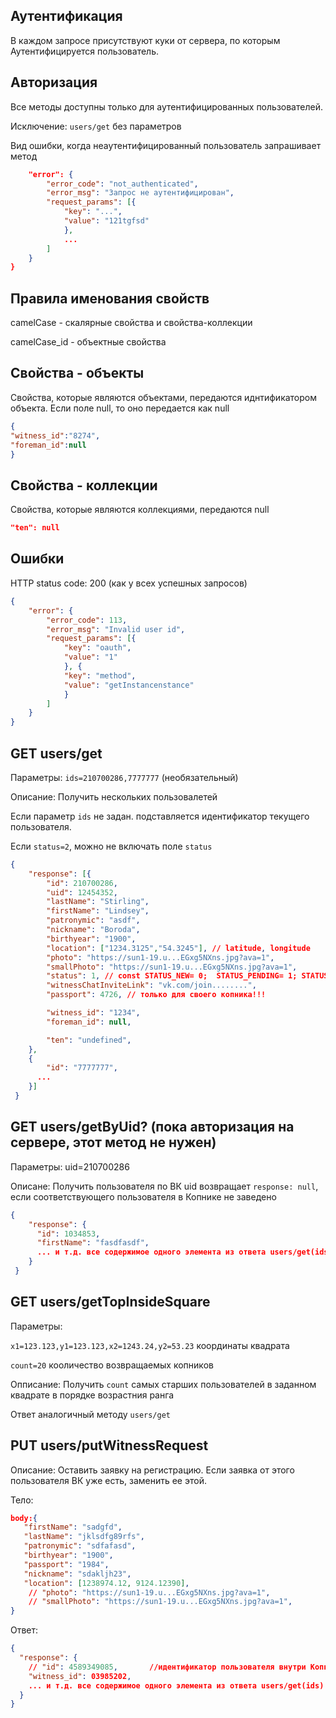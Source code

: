 ## Аутентификация
В каждом запросе присутствуют куки от сервера, по которым Аутентифицируется пользователь.

## Авторизация
Все методы доступны только для аутентифицированных пользователей.

Исключение: ```users/get``` без параметров

Вид ошибки, когда неаутентифицированный пользователь запрашивает метод
```json
    "error": {
        "error_code": "not_authenticated",
        "error_msg": "Запрос не аутентифицирован",
        "request_params": [{
            "key": "...",
            "value": "121tgfsd"
            },
            ...
        ]
    }
}
```

## Правила именования свойств
camelCase - скалярные свойства и свойства-коллекции


camelCase_id - объектные свойства

## Свойства - объекты
Свойства, которые являются объектами, передаются иднтификатором объекта. Если поле null, то оно передается как null
```json
{
"witness_id":"8274",
"foreman_id":null
}
```
  
## Свойства - коллекции
Свойства, которые являются коллекциями, передаются null
```json
"ten": null
```  

## Ошибки
HTTP status code: 200 (как у всех успешных запросов)
```json
{
    "error": {
        "error_code": 113,
        "error_msg": "Invalid user id",
        "request_params": [{
            "key": "oauth",
            "value": "1"
            }, {
            "key": "method",
            "value": "getInstancenstance"
            }
        ]
    }
}
```


## GET users/get

Параметры: ```ids=210700286,7777777``` (необязательный)

Описание: Получить нескольких пользовалетей

Если параметр ```ids``` не задан. подставляется идентификатор текущего пользователя.

Если ```status=2```, можно не включать поле ```status```
```json
{
    "response": [{
        "id": 210700286,
        "uid": 12454352,
        "lastName": "Stirling",
        "firstName": "Lindsey",
        "patronymic": "asdf",
        "nickname": "Boroda",
        "birthyear": "1900",
        "location": ["1234.3125","54.3245"], // latitude, longitude
        "photo": "https://sun1-19.u...EGxg5NXns.jpg?ava=1",
        "smallPhoto": "https://sun1-19.u...EGxg5NXns.jpg?ava=1",
        "status": 1, // const STATUS_NEW= 0;  STATUS_PENDING= 1; STATUS_CONFIRMED= 2; STATUS_DECLINE= 3;
        "witnessChatInviteLink": "vk.com/join........",
        "passport": 4726, // только для своего копника!!! 

        "witness_id": "1234",
        "foreman_id": null,

        "ten": "undefined",
    },
    {
        "id": "7777777",
      ...
    }]
 }
 ```

## GET users/getByUid? (пока авторизация на сервере, этот метод не нужен)
Параметры: uid=210700286

Описане: Получить пользователя по ВК uid 
возвращает ```response: null```, если соответствующего пользователя в Копнике не заведено

```json
{
    "response": {
      "id": 1034853,
      "firstName": "fasdfasdf",
      ... и т.д. все содержимое одного элемента из ответа users/get(ids)
    }
 }
```

## GET users/getTopInsideSquare
Параметры: 

```x1=123.123,y1=123.123,x2=1243.24,y2=53.23``` координаты квадрата

```count=20``` кооличество возвращаемых копников

Опписание: Получить ```count``` самых старших пользователей в заданном квадрате в порядке возрастния ранга

Ответ аналогичный методу ```users/get```

## PUT users/putWitnessRequest

Описание: Оставить заявку на регистрацию.
Если заявка от этого пользователя ВК уже есть, заменить ее этой.

Тело:
```json
body:{
   "firstName": "sadgfd",
   "lastName": "jklsdfg89rfs",
   "patronymic": "sdfafasd",
   "birthyear": "1900",
   "passport": "1984",
   "nickname": "sdakljh23",
   "location": [1238974.12, 9124.12390],
    // "photo": "https://sun1-19.u...EGxg5NXns.jpg?ava=1",
    // "smallPhoto": "https://sun1-19.u...EGxg5NXns.jpg?ava=1",
}
``` 
Ответ:
```json
{
  "response": {
    // "id": 4589349085,       //идентификатор пользователя внутри Копника
    "witness_id": 03985202,  
    ... и т.д. все содержимое одного элемента из ответа users/get(ids)
  }
}
```
